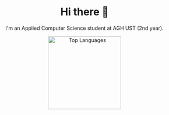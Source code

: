 <h1 align='center'>Hi there 👋</h1>

<p align='center'>I'm an Applied Computer Science student at AGH UST (2nd year).</p>

<div align='center'>
  <img height='200' alt='Top Languages' src='https://github-readme-stats.vercel.app/api/top-langs/?username=KacperSobolak&langs_count=8&theme=dark&layout=compact&hide_border=true'>
</div>

<!--
**KacperSobolak/KacperSobolak** is a ✨ _special_ ✨ repository because its `README.md` (this file) appears on your GitHub profile.

Here are some ideas to get you started:

- 🔭 I’m currently working on ...
- 🌱 I’m currently learning ...
- 👯 I’m looking to collaborate on ...
- 🤔 I’m looking for help with ...
- 💬 Ask me about ...
- 📫 How to reach me: ...
- 😄 Pronouns: ...
- ⚡ Fun fact: ...
-->
